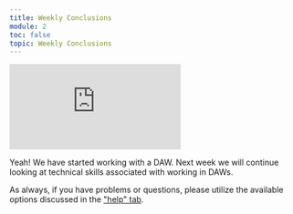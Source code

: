 ```yaml
---
title: Weekly Conclusions
module: 2
toc: false
topic: Weekly Conclusions
---
```


<div class="embed-responsive embed-responsive-16by9"><iframe class="embed-responsive-item" src="https://www.youtube.com/embed/alT1VEoKVaw" frameborder="0" allow="accelerometer; autoplay; encrypted-media; gyroscope; picture-in-picture" allowfullscreen></iframe></div>


Yeah! We have started working with a DAW. Next week we will continue looking at technical skills associated with working in DAWs.

As always, if you have problems or questions, please utilize the available options discussed in the ["help" tab]({{site.baseurl}}/help).
